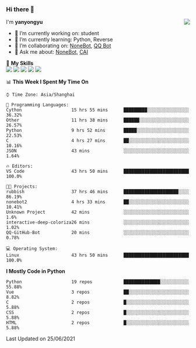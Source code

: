### Hi there 👋

<a href="#">
  <img align="right" src="https://github-readme-stats.vercel.app/api?username=yanyongyu&count_private=true&show_icons=true&bg_color=15,f2f7fd,E0EAFC" />
</a>

I'm **yanyongyu**

- 🔭 I’m currently working on: student
- 🌱 I’m currently learning: Python, Reverse
- 👯 I’m collaborating on: [NoneBot](https://github.com/nonebot), [QQ Bot](https://github.com/Mrs4s/go-cqhttp)
- 💬 Ask me about: [NoneBot](https://github.com/nonebot), [CAI](https://github.com/cscs181/CAI)

🌟 **My Skills**  
![](https://img.shields.io/badge/-Python-3e74a2?style=flat-square&logo=Python&logoColor=fff)
![](https://img.shields.io/badge/-Vue-4fc08d?style=flat-square&logo=Vue.js&logoColor=fff)
![](https://img.shields.io/badge/-Node.js-339933?style=flat-square&logo=Node.js&logoColor=fff)
![](https://img.shields.io/badge/-Docker-2496ED?style=flat-square&logo=Docker&logoColor=fff)
![](https://img.shields.io/badge/-Linux-000000?style=flat-square&logo=Linux&logoColor=fff)

<!--START_SECTION:waka-->
📊 **This Week I Spent My Time On** 

```text
⌚︎ Time Zone: Asia/Shanghai

💬 Programming Languages: 
Cython                   15 hrs 55 mins      █████████░░░░░░░░░░░░░░░░   36.32% 
Other                    11 hrs 38 mins      ██████░░░░░░░░░░░░░░░░░░░   26.57% 
Python                   9 hrs 52 mins       █████░░░░░░░░░░░░░░░░░░░░   22.53% 
C                        4 hrs 27 mins       ██░░░░░░░░░░░░░░░░░░░░░░░   10.16% 
JSON                     43 mins             ░░░░░░░░░░░░░░░░░░░░░░░░░   1.64%

🔥 Editors: 
VS Code                  43 hrs 50 mins      █████████████████████████   100.0%

🐱‍💻 Projects: 
rubbish                  37 hrs 46 mins      █████████████████████░░░░   86.19% 
nonebot2                 4 hrs 33 mins       ██░░░░░░░░░░░░░░░░░░░░░░░   10.41% 
Unknown Project          42 mins             ░░░░░░░░░░░░░░░░░░░░░░░░░   1.6% 
interactive-deep-coloriza26 mins             ░░░░░░░░░░░░░░░░░░░░░░░░░   1.02% 
QQ-GitHub-Bot            20 mins             ░░░░░░░░░░░░░░░░░░░░░░░░░   0.78%

💻 Operating System: 
Linux                    43 hrs 50 mins      █████████████████████████   100.0%

```

**I Mostly Code in Python** 

```text
Python                   19 repos            ██████████████░░░░░░░░░░░   55.88% 
Vue                      3 repos             ██░░░░░░░░░░░░░░░░░░░░░░░   8.82% 
C                        2 repos             █░░░░░░░░░░░░░░░░░░░░░░░░   5.88% 
CSS                      2 repos             █░░░░░░░░░░░░░░░░░░░░░░░░   5.88% 
HTML                     2 repos             █░░░░░░░░░░░░░░░░░░░░░░░░   5.88%

```



 Last Updated on 25/06/2021
<!--END_SECTION:waka-->
